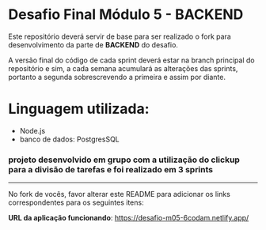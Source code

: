
# Desafio Final Módulo 5 - BACKEND

Este repositório deverá servir de base para ser realizado o fork para desenvolvimento da parte de **BACKEND** do desafio.

A versão final do código de cada sprint deverá estar na branch principal do repositório e sim, a cada semana acumulará as alterações das sprints, portanto a segunda sobrescrevendo a primeira e assim por diante.

# Linguagem utilizada:

- Node.js
- banco de dados: PostgresSQL

### projeto desenvolvido em grupo com a utilização do clickup para a divisão de tarefas e foi realizado em 3 sprints 

---

No fork de vocês, favor alterar este README para adicionar os links correspondentes para os seguintes itens:


**URL da aplicação funcionando**: https://desafio-m05-6codam.netlify.app/


